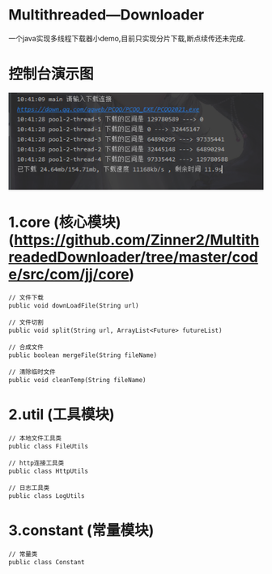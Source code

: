 # Multithreaded—Downloader
一个java实现多线程下载器小demo,目前只实现分片下载,断点续传还未完成.
# 控制台演示图
  <img src="https://github.com/Zinner2/MultithreadedDownloader/blob/master/code/src/com/jj/img/01.png" />  

# 1.core (核心模块) (https://github.com/Zinner2/MultithreadedDownloader/tree/master/code/src/com/jj/core)    

    // 文件下载
    public void downLoadFile(String url)

    // 文件切割
    public void split(String url, ArrayList<Future> futureList)
    
    // 合成文件
    public boolean mergeFile(String fileName)
    
    // 清除临时文件
    public void cleanTemp(String fileName)
# 2.util (工具模块)
   
    // 本地文件工具类
    public class FileUtils 
    
    // http连接工具类
    public class HttpUtils 
    
    // 日志工具类
    public class LogUtils 
# 3.constant (常量模块)
   
    // 常量类
    public class Constant

  
